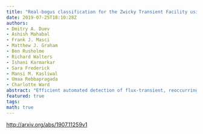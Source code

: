 ```yaml
---
title: "Real-bogus classification for the Zwicky Transient Facility using deep   learning"
date: 2019-07-25T18:10:28Z
authors:
- Dmitry A. Duev
- Ashish Mahabal
- Frank J. Masci
- Matthew J. Graham
- Ben Rusholme
- Richard Walters
- Ishani Karmarkar
- Sara Frederick
- Mansi M. Kasliwal
- Umaa Rebbapragada
- Charlotte Ward
abstract: "Efficient automated detection of flux-transient, reoccurring flux-variable, and moving objects is increasingly important for large-scale astronomical surveys. We present braai, a convolutional-neural-network, deep-learning real/bogus classifier designed to separate genuine astrophysical events and objects from false positive, or bogus, detections in the data of the Zwicky Transient Facility (ZTF), a new robotic time-domain survey currently in operation at the Palomar Observatory in California, USA. Braai demonstrates a state-of-the-art performance as quantified by its low false negative and false positive rates. We describe the open-source software tools used internally at Caltech to archive and access ZTF's alerts and light curves (Kowalski), and to label the data (Zwickyverse). We also report the initial results of the classifier deployment on the Edge Tensor Processing Units (TPUs) that show comparable performance in terms of accuracy, but in a much more (cost-) efficient manner, which has significant implications for current and future surveys."
featured: true
tags:
math: true
---
```

http://arxiv.org/abs/1907.11259v1
